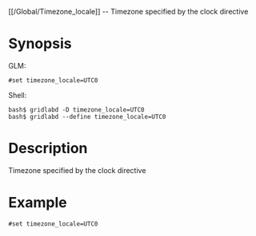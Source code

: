 [[/Global/Timezone_locale]] -- Timezone specified by the clock directive

# Synopsis

GLM:

~~~
#set timezone_locale=UTC0
~~~

Shell:

~~~
bash$ gridlabd -D timezone_locale=UTC0
bash$ gridlabd --define timezone_locale=UTC0
~~~

# Description

Timezone specified by the clock directive

# Example

~~~
#set timezone_locale=UTC0
~~~
